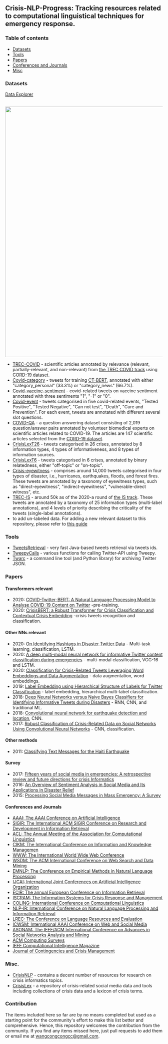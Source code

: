 ## Crisis-NLP-Progress: Tracking resources related to computational linguistical techniques for emergency response.

### Table of contents

- [Datasets](#datasets)
- [Tools](#tools)
- [Papers](#papers)
- [Conferences and Journals](#conferences)
- [Misc](#misc)


<a name="datasets"></a>
### Datasets
[Data Explorer](https://share.streamlit.io/wangcongcong123/crisis_nlp_progress/app.py)

<p align="center">
    <br>
    <img src="data_explore.gif" width="800"/>
    <br>
<p>



- [TREC-COVID](datasets/TREC-COVID.md) - scientific articles annotated by relevance (relevant, partially-relevant, and non-relevant) from [the TREC COVID track](https://ir.nist.gov/covidSubmit/) using [CORD-19 dataset](https://www.semanticscholar.org/cord19).
- [Covid-category](datasets/Covid-category.md) - tweets for training [CT-BERT](https://github.com/digitalepidemiologylab/covid-twitter-bert), annotated with either "category_personal" (33.3%) or "category_news" (66.7%).
- [Covid-vaccine-sentiment](datasets/Covid-vaccine-sentiment.md) - covid-related tweets on vaccine sentiment annotated with three sentiments "1", "-1" or "0".
- [Covid-event](datasets/Covid-event.md) - tweets categorised in five covid-related events, "Tested Positive", "Tested Negative", "Can not test", "Death", "Cure and Prevention". For each event, tweets are annotated with different several slot questions.
- [COVID-QA](datasets/COVID-QA.md) -  a question answering   dataset consisting of 2,019 question/answer pairs annotated  by volunteer biomedical experts on scientific articles related to  COVID-19. The articles are 147 scientific articles selected from the [CORD-19 dataset](https://www.semanticscholar.org/cord19).
- [CrisisLexT26](datasets/CrisisLexT26.md) - tweets categorised in 26 crises, annotated by 8 information types, 4 types of informativeness, and 8 types of information sources. 
- [CrisisLexT6](datasets/CrisisLexT6.md) - tweets categorised in 6 crises, annotated by binary relatedness, either "off-topic" or "on-topic".
- [Crisis-eyewitness](datasets/Crisis-eyewitness.md) -  comprises around 14,000 tweets categorised in four types of disaster, i.e., hurricanes, earthquakes, floods, and forest fires. These tweets are annotated by a taxonomy of eyewitness types, such as "direct-eyewitness", "indirect-eyewitness", "vulnerable-direct witness", etc.
- [TREC-IS](datasets/TREC-IS.md) - around 50k as of the 2020-a round of [the IS track](http://dcs.gla.ac.uk/~richardm/TREC_IS/). These tweets are annotated by a taxonomy of 25 information types (multi-label annotations), and 4 levels of priority describing the criticality of the tweets (single-label annotations).
 - to add  un-labeled data. For adding a new relevant dataset to this repository, please refer to [this guide](datasets/)

<a name="tools"></a>
### Tools
- [TweetsRetrieval](tools/TweetsRetrieval) - very fast Java-based tweets retrieval via tweets ids.
- [TweepyCalls](tools/TweepyCalls) - various functions for calling Twitter-API using Tweepy.
- [Twarc](https://github.com/DocNow/twarc) - a command line tool (and Python library) for archiving Twitter JSON.

<a name="papers"></a>
### Papers

#### Transformers relevant
- 2020: [COVID-Twitter-BERT: A Natural Language Processing Model to Analyse COVID-19 Content on Twitter](https://arxiv.org/abs/2005.07503) -pre-training.
- 2020: [CrisisBERT: a Robust Transformer for Crisis Classification and Contextual Crisis Embedding](https://arxiv.org/abs/2005.06627) -crisis tweets recognition and classification.

#### Other NNs relevant
- 2020: [On Identifying Hashtags in Disaster Twitter Data](https://arxiv.org/abs/2001.01323) - Multi-task learning, classification, LSTM.
- 2020: [A deep multi-modal neural network for informative Twitter content classification during emergencies](https://link.springer.com/article/10.1007/s10479-020-03514-x) - multi-modal classification, VGG-16 and LSTM.
- 2020: [Classification for Crisis-Related Tweets Leveraging Word Embeddings and Data Augmentation](https://trec.nist.gov/pubs/trec28/papers/CS-UCD.IS.pdf) - data augmentation, word embeddings.
- 2019: [Label Embedding using Hierarchical Structure of Labels for Twitter Classification](https://www.aclweb.org/anthology/D19-1660/) - label embedding, hierarchical multi-label classification.
- 2018: [Deep Neural Networks versus Naive Bayes Classifiers for Identifying Informative Tweets during Disasters](https://www.cs.uic.edu/~cornelia/papers/iscram18_deep.pdf) - RNN, CNN, and traditional ML.
- 2018: [Convolutional neural network for earthquake detection and location](https://advances.sciencemag.org/content/4/2/e1700578), CNN.
- 2017: [Robust Classification of Crisis-Related Data on Social Networks Using Convolutional Neural Networks](https://mimran.me/papers/robust_classification_of_crisis_data_on_social_media_using_cnn_icwsm2017.pdf) - CNN, classification.

#### Other methods
- 2011: [Classifying Text Messages for the Haiti Earthquake](http://citeseerx.ist.psu.edu/viewdoc/download?doi=10.1.1.370.6804&rep=rep1&type=pdf)

#### Survey
- 2017: [Fifteen years of social media in emergencies: A retrospective review and future directions for crisis Informatics](https://onlinelibrary.wiley.com/doi/full/10.1111/1468-5973.12196)
- 2016: [An Overview of Sentiment Analysis in Social Media and Its Applications in Disaster Relief](https://link.springer.com/chapter/10.1007/978-3-319-30319-2_13)
- 2015: [Processing Social Media Messages in Mass Emergency: A Survey](https://dl.acm.org/doi/abs/10.1145/2771588?casa_token=b-r6_iKyK2EAAAAA:F76AORZth50Br_ZqwcMyPMAxCBOLm1GYFN9hzMIF5xth89KAR4VaNgzDPs5vox-MjD_3IxqOQxqOQg)

<a name="conferences"></a>
#### Conferences and Journals
- [AAAI: The AAAI Conference on Artificial Intelligence](https://aaai.org/Conferences/AAAI-20/)
- [SIGIR: The International ACM SIGIR Conference on Research and Development in Information Retrieval](https://sigir.org/sigir2020/)
- [ACL: The Annual Meeting of the Association for
Computational Linguistics](https://acl2020.org/)
- [CIKM: The International Conference on Information and Knowledge Managemen](https://www.cikm2020.org/)
- [WWW: The International World Wide Web Conference](https://www2020.thewebconf.org/)
- [WSDM: The ACM International Conference on Web Search and Data Mining](http://www.wsdm-conference.org/2021/)
- [EMNLP: The Conference on Empirical Methods in Natural Language Processing](https://2020.emnlp.org/)
- [IJCAI: International Joint Conferences on Artificial Intelligence Organization](https://www.ijcai.org/)
- [ECIR: The annual European Conference on Information Retrieval](https://ecir2020.org/)
- [ISCRAM: The Information Systems for Crisis Response and Management](https://iscram.org/)
- [COLING: International Conference on Computational Linguistics](https://coling2020.org/)
- [NLP-IR: International Conference on Natural Language Processing and Information Retrieval](http://www.nlpir.net/)
- [LREC: The Conference on Language Resources and Evaluation](https://lrec2020.lrec-conf.org/en/)
- [ICWSM: International AAAI Conference on Web and Social Media](https://www.icwsm.org/2020/index.html)
- [ASONAM: The IEEE/ACM International Conference on Advances in Social Networks Analysis and Mining](http://asonam.cpsc.ucalgary.ca/2020/)
- [ACM Computing Surveys](https://dl.acm.org/journal/csur)
- [IEEE Computational Intelligence Magazine](https://ieeexplore.ieee.org/xpl/RecentIssue.jsp?punumber=10207)
- [Journal of Contingencies and Crisis Management](https://onlinelibrary.wiley.com/journal/14685973)

<a name="misc"></a>
### Misc.

- [CrisisNLP](https://crisisnlp.qcri.org/) - contains a decent number of resources for research on crisis informatics topics.
- [CrisisLex](https://crisislex.org/) - a repository of crisis-related social media data and tools including collections of crisis data and a lexicon of crisis terms.

### Contribution
The items included here so far are by no means completed but used as a starting point for the community's effort to make this list better and comprehensive. Hence, this repository welcomes the contribution from the community. If you find any items missed here, just pull requests to add them or email me at [wangcongcongcc@gmail.com](#).